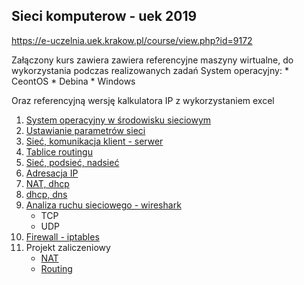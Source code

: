 Sieci komputerow - uek 2019
---------------------------

https://e-uczelnia.uek.krakow.pl/course/view.php?id=9172

Załączony kurs zawiera zawiera referencyjne maszyny wirtualne, do wykorzystania podczas realizowanych zadań
    System operacyjny:
    * CeontOS
    * Debina
    * Windows

Oraz referencyjną wersję kalkulatora IP z wykorzystaniem excel

1. [System operacyjny w środowisku sieciowym](cwiczenia-1/system-operacyjny.md)
2. [Ustawianie parametrów sieci](cwiczenia-2/network-properties.md)
3. [Sieć, komunikacja klient - serwer](cwiczenia-3/ip-command.md)
4. [Tablice routingu](cwiczenia-4/ip-route.md)
5. [Sieć, podsieć, nadsieć](cwiczenia-5/ip-podsiec-nadsiec.md)
6. [Adresacja IP](cwiczenia-6/adresacja.md)
7. [NAT, dhcp](cwiczenia-7/nat-dhcp.md)
8. [dhcp, dns](cwiczenia-9/dhcp-dns.md)
9. [Analiza ruchu sieciowego - wireshark](cwiczenia-10/wireshark.md)
    * TCP
    * UDP
10. [Firewall - iptables](cwiczenia-11/firewall.md)
11. Projekt zaliczeniowy
    * [NAT](cwiczenia-8-exam/zadanie.md)
    * [Routing](cwiczenia-12-exam/zadanie.md)